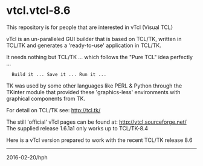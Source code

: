# vtcl.vtcl-8.6 
This repository is for people that are interested in vTcl (Visual TCL)

vTcl is an un-paralleled GUI builder that is based on TCL/TK, written in TCL/TK and generates
a 'ready-to-use' application in TCL/TK. 

It needs nothing but TCL/TK ... which follows the "Pure TCL" idea perfectly ...

      Build it ... Save it ... Run it ...

TK was used by some other languages like PERL & Python through the TKinter module that provided
these 'graphics-less' environments with graphical components from TK.

For detail on TCL/TK see: http://tcl.tk/

The still 'official' vTcl pages can be found at: http://vtcl.sourceforge.net/
The supplied release 1.6.1a1 only works up to TCL/TK-8.4

Here is a vTcl version prepared to work with the recent TCL/TK release 8.6

--------------
2016-02-20/hph

